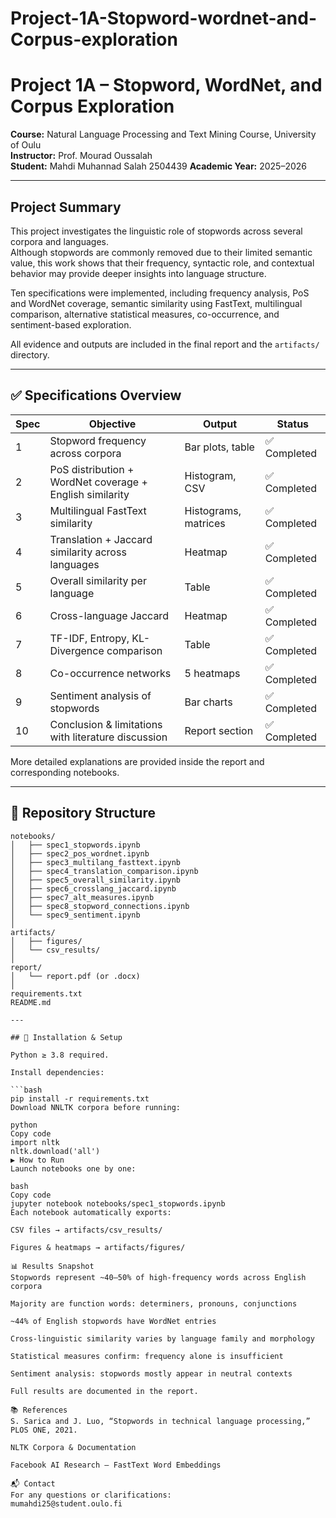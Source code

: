 # Project-1A-Stopword-wordnet-and-Corpus-exploration

# Project 1A – Stopword, WordNet, and Corpus Exploration

**Course:** Natural Language Processing and Text Mining Course, University of Oulu  
**Instructor:** Prof. Mourad Oussalah  
**Student:** Mahdi Muhannad Salah 2504439
**Academic Year:** 2025–2026

---

##  Project Summary

This project investigates the linguistic role of stopwords across several corpora and languages.  
Although stopwords are commonly removed due to their limited semantic value, this work
shows that their frequency, syntactic role, and contextual behavior may provide deeper insights
into language structure.

Ten specifications were implemented, including frequency analysis, PoS and WordNet coverage,
semantic similarity using FastText, multilingual comparison, alternative statistical measures,
co-occurrence, and sentiment-based exploration.

All evidence and outputs are included in the final report and the `artifacts/` directory.

---

## ✅ Specifications Overview

| Spec | Objective | Output | Status |
|------|-----------|--------|--------|
| 1 | Stopword frequency across corpora | Bar plots, table | ✅ Completed |
| 2 | PoS distribution + WordNet coverage + English similarity | Histogram, CSV | ✅ Completed |
| 3 | Multilingual FastText similarity | Histograms, matrices | ✅ Completed |
| 4 | Translation + Jaccard similarity across languages | Heatmap | ✅ Completed |
| 5 | Overall similarity per language | Table | ✅ Completed |
| 6 | Cross-language Jaccard | Heatmap | ✅ Completed |
| 7 | TF-IDF, Entropy, KL-Divergence comparison | Table | ✅ Completed |
| 8 | Co-occurrence networks | 5 heatmaps | ✅ Completed |
| 9 | Sentiment analysis of stopwords | Bar charts | ✅ Completed |
| 10 | Conclusion & limitations with literature discussion | Report section | ✅ Completed |

More detailed explanations are provided inside the report and corresponding notebooks.

---

## 📂 Repository Structure

```
notebooks/
│   ├── spec1_stopwords.ipynb
│   ├── spec2_pos_wordnet.ipynb
│   ├── spec3_multilang_fasttext.ipynb
│   ├── spec4_translation_comparison.ipynb
│   ├── spec5_overall_similarity.ipynb
│   ├── spec6_crosslang_jaccard.ipynb
│   ├── spec7_alt_measures.ipynb
│   ├── spec8_stopword_connections.ipynb
│   └── spec9_sentiment.ipynb
│
artifacts/
│   ├── figures/
│   └── csv_results/
│
report/
│   └── report.pdf (or .docx)
│
requirements.txt
README.md

---

## 🔧 Installation & Setup

Python ≥ 3.8 required.

Install dependencies:

```bash
pip install -r requirements.txt
Download NNLTK corpora before running:

python
Copy code
import nltk
nltk.download('all')
▶️ How to Run
Launch notebooks one by one:

bash
Copy code
jupyter notebook notebooks/spec1_stopwords.ipynb
Each notebook automatically exports:

CSV files → artifacts/csv_results/

Figures & heatmaps → artifacts/figures/

📊 Results Snapshot
Stopwords represent ~40–50% of high-frequency words across English corpora

Majority are function words: determiners, pronouns, conjunctions

~44% of English stopwords have WordNet entries

Cross-linguistic similarity varies by language family and morphology

Statistical measures confirm: frequency alone is insufficient

Sentiment analysis: stopwords mostly appear in neutral contexts

Full results are documented in the report.

📚 References
S. Sarica and J. Luo, “Stopwords in technical language processing,” PLOS ONE, 2021.

NLTK Corpora & Documentation

Facebook AI Research — FastText Word Embeddings

📬 Contact
For any questions or clarifications:
mumahdi25@student.oulo.fi
